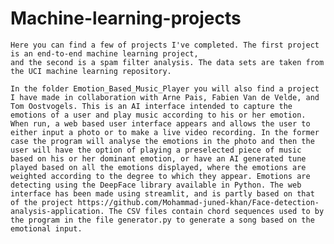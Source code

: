 # Machine-learning-projects
    Here you can find a few of projects I've completed. The first project is an end-to-end machine learning project,
    and the second is a spam filter analysis. The data sets are taken from the UCI machine learning repository.
    
    In the folder Emotion_Based_Music_Player you will also find a project I have made in collaboration with Arne Pais, Fabien Van de Velde, and Tom Oostvogels. This is an AI interface intended to capture the emotions of a user and play music according to his or her emotion. When run, a web based user interface appears and allows the user to either input a photo or to make a live video recording. In the former case the program will analyse the emotions in the photo and then the user will have the option of playing a preselected piece of music based on his or her dominant emotion, or have an AI generated tune played based on all the emotions displayed, where the emotions are weighted according to the degree to which they appear. Emotions are detecting using the DeepFace library available in Python. The web interface has been made using streamlit, and is partly based on that of the project https://github.com/Mohammad-juned-khan/Face-detection-analysis-application. The CSV files contain chord sequences used to by the program in the file generator.py to generate a song based on the emotional input. 
